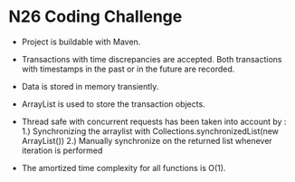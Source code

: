 # N26 Coding Challenge

- Project is buildable with Maven.

- Transactions with time discrepancies are accepted. 
  Both transactions with timestamps in the past or in the future are recorded.  

- Data is stored in memory transiently.

- ArrayList is used to store the transaction objects.

- Thread safe with concurrent requests has been taken into account by :
    1.) Synchronizing the arraylist with Collections.synchronizedList(new ArrayList()) 
    2.) Manually synchronize on the returned list whenever iteration is performed

- The amortized time complexity for all functions is O(1).
